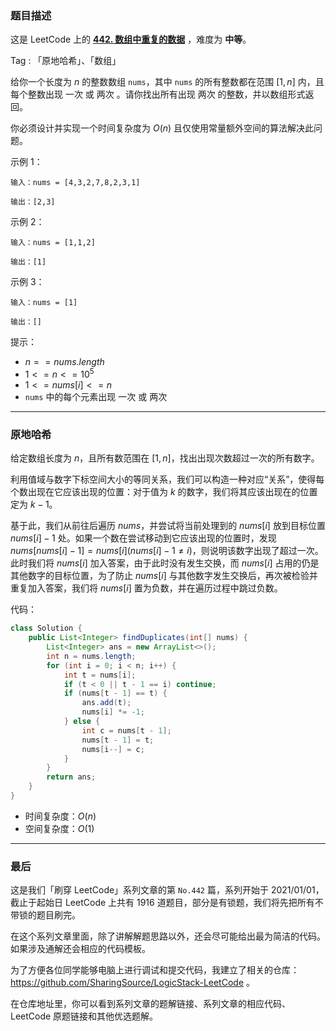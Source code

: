 ### 题目描述

这是 LeetCode 上的 **[442. 数组中重复的数据](https://leetcode-cn.com/problems/find-all-duplicates-in-an-array/solution/by-ac_oier-0m3c/)** ，难度为 **中等**。

Tag : 「原地哈希」、「数组」



给你一个长度为 $n$ 的整数数组 `nums`，其中 `nums` 的所有整数都在范围 $[1, n]$ 内，且每个整数出现 一次 或 两次 。请你找出所有出现 两次 的整数，并以数组形式返回。

你必须设计并实现一个时间复杂度为 $O(n)$ 且仅使用常量额外空间的算法解决此问题。

示例 1：
```
输入：nums = [4,3,2,7,8,2,3,1]

输出：[2,3]
```
示例 2：
```
输入：nums = [1,1,2]

输出：[1]
```
示例 3：
```
输入：nums = [1]

输出：[]
```

提示：
* $n == nums.length$
* $1 <= n <= 10^5$
* $1 <= nums[i] <= n$
* `nums` 中的每个元素出现 一次 或 两次

---

### 原地哈希

给定数组长度为 $n$，且所有数范围在 $[1, n]$，找出出现次数超过一次的所有数字。

利用值域与数字下标空间大小的等同关系，我们可以构造一种对应“关系”，使得每个数出现在它应该出现的位置：对于值为 $k$ 的数字，我们将其应该出现在的位置定为 $k - 1$。

基于此，我们从前往后遍历 $nums$，并尝试将当前处理到的 $nums[i]$ 放到目标位置 $nums[i] - 1$ 处。如果一个数在尝试移动到它应该出现的位置时，发现 $nums[nums[i] - 1] = nums[i] (nums[i] - 1 \neq i)$，则说明该数字出现了超过一次。此时我们将 $nums[i]$ 加入答案，由于此时没有发生交换，而 $nums[i]$ 占用的仍是其他数字的目标位置，为了防止 $nums[i]$ 与其他数字发生交换后，再次被检验并重复加入答案，我们将 $nums[i]$ 置为负数，并在遍历过程中跳过负数。

代码：
```Java
class Solution {
    public List<Integer> findDuplicates(int[] nums) {
        List<Integer> ans = new ArrayList<>();
        int n = nums.length;
        for (int i = 0; i < n; i++) {
            int t = nums[i];
            if (t < 0 || t - 1 == i) continue;
            if (nums[t - 1] == t) {
                ans.add(t);
                nums[i] *= -1;
            } else {
                int c = nums[t - 1];
                nums[t - 1] = t;
                nums[i--] = c;
            }
        }
        return ans;
    }
}
```
* 时间复杂度：$O(n)$
* 空间复杂度：$O(1)$

---

### 最后

这是我们「刷穿 LeetCode」系列文章的第 `No.442` 篇，系列开始于 2021/01/01，截止于起始日 LeetCode 上共有 1916 道题目，部分是有锁题，我们将先把所有不带锁的题目刷完。

在这个系列文章里面，除了讲解解题思路以外，还会尽可能给出最为简洁的代码。如果涉及通解还会相应的代码模板。

为了方便各位同学能够电脑上进行调试和提交代码，我建立了相关的仓库：https://github.com/SharingSource/LogicStack-LeetCode 。

在仓库地址里，你可以看到系列文章的题解链接、系列文章的相应代码、LeetCode 原题链接和其他优选题解。

